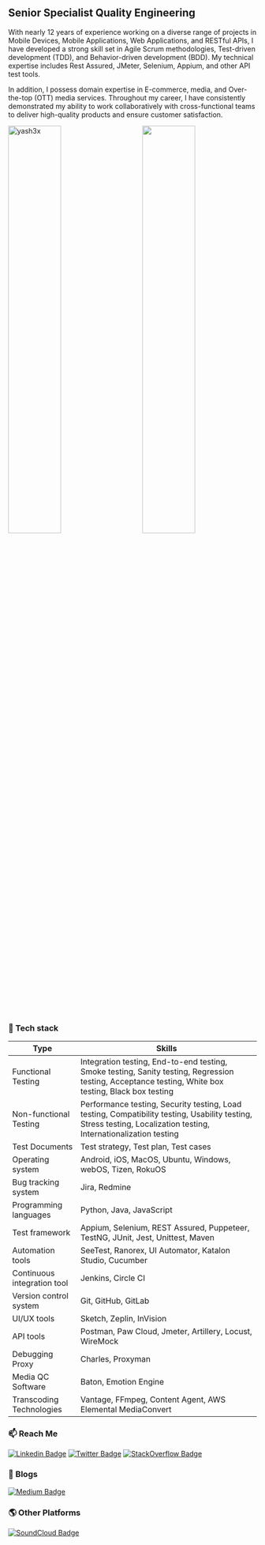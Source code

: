 <!--
### Hi there 👋
**yash3x/yash3x** is a ✨ _special_ ✨ repository because its `README.md` (this file) appears on your GitHub profile.

Here are some ideas to get you started:

- 🔭 I’m currently working on ...
- 🌱 I’m currently learning ...
- 👯 I’m looking to collaborate on ...
- 🤔 I’m looking for help with ...
- 💬 Ask me about ...
- 📫 How to reach me: ...
- 😄 Pronouns: ...
- ⚡ Fun fact: ...
-->


## Senior Specialist Quality Engineering

With nearly 12 years of experience working on a diverse range of projects in Mobile Devices, Mobile Applications, Web Applications, and RESTful APIs, I have developed a strong skill set in Agile Scrum methodologies, Test-driven development (TDD), and Behavior-driven development (BDD). My technical expertise includes Rest Assured, JMeter, Selenium, Appium, and other API test tools.

In addition, I possess domain expertise in E-commerce, media, and Over-the-top (OTT) media services. Throughout my career, I have consistently demonstrated my ability to work collaboratively with cross-functional teams to deliver high-quality products and ensure customer satisfaction.


<img align='right' width=46% src="https://github-readme-stats.vercel.app/api?username=yashwant-das&show_icons=true">
<img align="center" width=46% src="https://github-readme-streak-stats.herokuapp.com/?user=yashwant-das&" alt="yash3x" /></p>


### 🚀 Tech stack

| Type         | Skills            |
| -------------- | ---------          |
| Functional Testing	| Integration testing, End-to-end testing, Smoke testing, Sanity testing, Regression testing, Acceptance testing, White box testing, Black box testing |	
| Non-functional Testing	| Performance testing, Security testing, Load testing, Compatibility testing, Usability testing, Stress testing, Localization testing, Internationalization testing |
| Test Documents	| Test strategy, Test plan, Test cases | 
| Operating system    | Android, iOS, MacOS, Ubuntu, Windows, webOS, Tizen, RokuOS |
| Bug tracking system	| Jira, Redmine |
| Programming languages    | Python, Java, JavaScript |
| Test framework	| Appium, Selenium, REST Assured, Puppeteer, TestNG, JUnit, Jest, Unittest, Maven |
| Automation tools    | SeeTest, Ranorex, UI Automator, Katalon Studio, Cucumber |
| Continuous integration tool    | Jenkins, Circle CI |
| Version control system	| Git, GitHub, GitLab |
| UI/UX tools	| Sketch, Zeplin, InVision |
| API tools    | Postman, Paw Cloud, Jmeter, Artillery, Locust, WireMock |
| Debugging Proxy	| Charles, Proxyman |
| Media QC Software	| Baton, Emotion Engine |
| Transcoding Technologies	| Vantage, FFmpeg, Content Agent, AWS Elemental MediaConvert |


### 📫 Reach Me

[![Linkedin Badge](https://img.shields.io/badge/LinkedIn-0077B5?style=for-the-badge&logo=linkedin&logoColor=white)](https://www.linkedin.com/in/yashwant-das/) 
[![Twitter Badge](https://img.shields.io/badge/Twitter-1DA1F2?style=for-the-badge&logo=twitter&logoColor=white)](https://twitter.com/yash3x) 
[![StackOverflow Badge](https://img.shields.io/badge/Stack%20Overflow-F58025?style=for-the-badge&logo=Stack%20Overflow&logoColor=white)](https://stackoverflow.com/users/6400953/yash)


### 📝 Blogs

[![Medium Badge](https://img.shields.io/badge/Medium-12100E?style=for-the-badge&logo=medium&logoColor=white)](https://medium.com/@yashwant-das/)


### 🌎 Other Platforms

[![SoundCloud Badge](https://img.shields.io/badge/SoundCloud-FF3300?style=for-the-badge&logo=soundcloud&logoColor=white)](https://soundcloud.com/yash3x)
